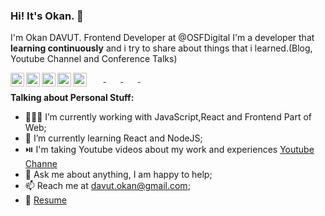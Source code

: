 ### Hi! It's Okan. 👋

  
I'm Okan DAVUT. Frontend Developer at @OSFDigital I'm a developer that **learning continuously** and i try to share about things that i learned.(Blog, Youtube Channel and Conference Talks)

  &nbsp;&nbsp;&nbsp;&nbsp;&nbsp;&nbsp;<a target="_blank" href="https://www.linkedin.com/in/okan-davut">
    <img align="left" alt="Okan's LinkdeIn" width="22px" src="https://cdn.jsdelivr.net/npm/simple-icons@v3/icons/linkedin.svg" />
  </a>
  &nbsp;&nbsp;&nbsp;&nbsp;&nbsp;&nbsp;<a target="_blank" href="https://twitter.com/okandavutcom">
    <img align="left" alt="Okan's Twitter" width="22px" src="https://cdn.jsdelivr.net/npm/simple-icons@v3/icons/twitter.svg" />
  </a>
  &nbsp;&nbsp;&nbsp;&nbsp;&nbsp;&nbsp;<a target="_blank" href="https://medium.com/@okandavut/">
    <img align="left" alt="Okan's Medium" width="22px" src="https://cdn.jsdelivr.net/npm/simple-icons@v3/icons/medium.svg" />
  </a>
 &nbsp;&nbsp;&nbsp;&nbsp;&nbsp;&nbsp; <a target="_blank" href="https://t.me/davutokan">
    <img align="left" alt="Okan's Telegram" width="22px" src="https://cdn.jsdelivr.net/npm/simple-icons@v3/icons/telegram.svg" />
  </a>
 &nbsp;&nbsp;&nbsp;&nbsp;&nbsp;&nbsp;<a target="_blank" href="https://www.instagram.com/okandavutcom/">
    <img align="left" alt="Okan's Instagram" width="22px" src="https://cdn.jsdelivr.net/npm/simple-icons@v3/icons/instagram.svg" />
  </a>
  <!-- <a href="https://www.codechef.com/users/okandavut">
    <img align="left" alt="Okan's Codechef" width="22px" src="https://cdn.jsdelivr.net/npm/simple-icons@v3/icons/codechef.svg" />
  </a> -->
  
**Talking about Personal Stuff:**

- 👨🏽‍💻 I’m currently working with JavaScript,React and Frontend Part of Web;
- 🌱 I’m currently learning React and NodeJS; 
- ⏯️ I'm taking Youtube videos about my work and experiences [Youtube Channe](https://youtube.com/okandavut)
- 💬 Ask me about anything, I am happy to help;
- 📫 Reach me at davut.okan@gmail.com;
- 📝 [Resume](https://docs.google.com/document/d/1It-JhzC6MY4hz2e6TdfOwLX4zAwq5dtayz-AgcX23bM/edit?usp=sharing)
